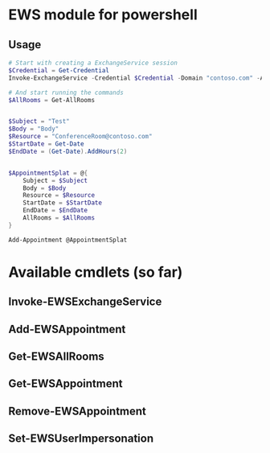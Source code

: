 # EWS module for powershell
## Usage
```powershell
# Start with creating a ExchangeService session
$Credential = Get-Credential
Invoke-ExchangeService -Credential $Credential -Domain "contoso.com" -AutoDiscoverUrl "user@contoso.com"

# And start running the commands
$AllRooms = Get-AllRooms


$Subject = "Test"
$Body = "Body"
$Resource = "ConferenceRoom@contoso.com"
$StartDate = Get-Date
$EndDate = (Get-Date).AddHours(2)


$AppointmentSplat = @{
    Subject = $Subject
    Body = $Body
    Resource = $Resource
    StartDate = $StartDate
    EndDate = $EndDate
    AllRooms = $AllRooms
}

Add-Appointment @AppointmentSplat
```

# Available cmdlets (so far)
## Invoke-EWSExchangeService
## Add-EWSAppointment
## Get-EWSAllRooms
## Get-EWSAppointment
## Remove-EWSAppointment
## Set-EWSUserImpersonation